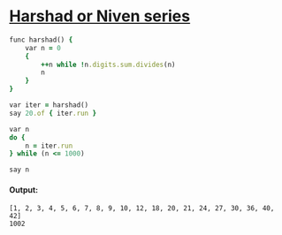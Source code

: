 [1]: https://rosettacode.org/wiki/Harshad_or_Niven_series

# [Harshad or Niven series][1]

```ruby
func harshad() {
    var n = 0
    {
        ++n while !n.digits.sum.divides(n)
        n
    }
}

var iter = harshad()
say 20.of { iter.run }

var n
do {
    n = iter.run
} while (n <= 1000)

say n
```

#### Output:
```
[1, 2, 3, 4, 5, 6, 7, 8, 9, 10, 12, 18, 20, 21, 24, 27, 30, 36, 40, 42]
1002
```
